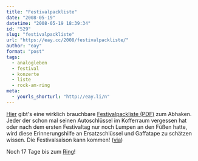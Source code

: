 ```yaml
---
title: "Festivalpackliste"
date: "2008-05-19"
datetime: "2008-05-19 18:39:34"
id: "529"
slug: "festivalpackliste"
url: "https://eay.cc/2008/festivalpackliste/"
author: "eay"
format: "post"
tags:
  - analogleben
  - festival
  - konzerte
  - liste
  - rock-am-ring
meta:
  - yourls_shorturl: "http://eay.li/n"
---
```


[Hier](http://hodenmumps.to/2008/05/15/die-ultimative-festivalpackliste) gibt's eine wirklich brauchbare [Festivalpackliste (PDF)](http://hodenmumps.to/media/blogs/Hodenmumps/Festivalpackliste.pdf) zum Abhaken. Jeder der schon mal seinen Autoschlüssel im Kofferraum vergessen hat oder nach dem ersten Festivaltag nur noch Lumpen an den Füßen hatte, wird diese Erinnerungshilfe an Ersatzschlüssel und Gaffatape zu schätzen wissen. Die Festivalsaison kann kommen! ([via](http://twitter.com/The_McLee/statuses/812613201))

Noch 17 Tage bis zum [Ring](//eay.cc/tag/rockamring/)!
